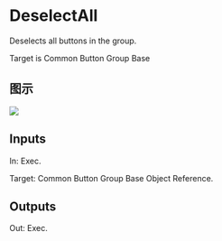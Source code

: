 # DeselectAll

Deselects all buttons in the group.

Target is Common Button Group Base

## 图示

![]($-20221218-18102417.png)

## Inputs

In: Exec.

Target: Common Button Group Base Object Reference.  

## Outputs

Out: Exec.

